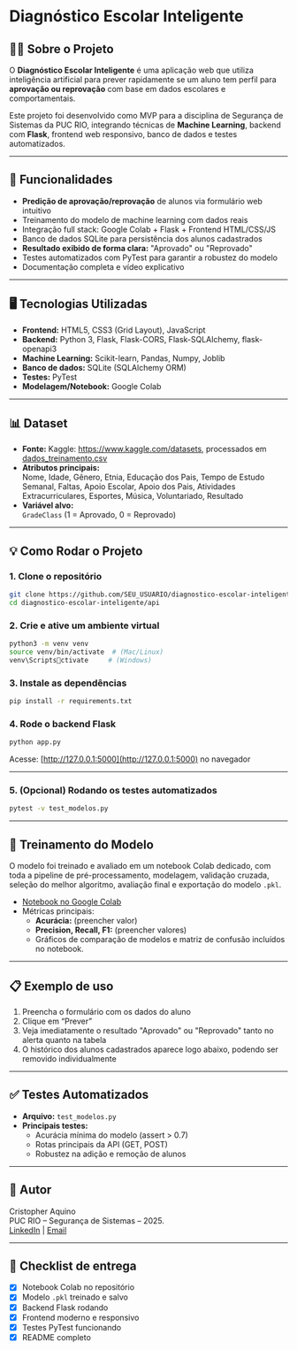 
# Diagnóstico Escolar Inteligente

## 👨‍🎓 Sobre o Projeto

O **Diagnóstico Escolar Inteligente** é uma aplicação web que utiliza inteligência artificial para prever rapidamente se um aluno tem perfil para **aprovação ou reprovação** com base em dados escolares e comportamentais.

Este projeto foi desenvolvido como MVP para a disciplina de Segurança de Sistemas da PUC RIO, integrando técnicas de **Machine Learning**, backend com **Flask**, frontend web responsivo, banco de dados e testes automatizados.

---

## 🚀 Funcionalidades

- **Predição de aprovação/reprovação** de alunos via formulário web intuitivo
- Treinamento do modelo de machine learning com dados reais
- Integração full stack: Google Colab + Flask + Frontend HTML/CSS/JS
- Banco de dados SQLite para persistência dos alunos cadastrados
- **Resultado exibido de forma clara:** "Aprovado" ou "Reprovado"
- Testes automatizados com PyTest para garantir a robustez do modelo
- Documentação completa e vídeo explicativo

---

## 🖥️ Tecnologias Utilizadas

- **Frontend:** HTML5, CSS3 (Grid Layout), JavaScript
- **Backend:** Python 3, Flask, Flask-CORS, Flask-SQLAlchemy, flask-openapi3
- **Machine Learning:** Scikit-learn, Pandas, Numpy, Joblib
- **Banco de dados:** SQLite (SQLAlchemy ORM)
- **Testes:** PyTest
- **Modelagem/Notebook:** Google Colab

---

## 📊 Dataset

- **Fonte:** Kaggle: https://www.kaggle.com/datasets, processados em [dados_treinamento.csv](MachineLearning/data/dados_treinamento.csv)
- **Atributos principais:**  
  Nome, Idade, Gênero, Etnia, Educação dos Pais, Tempo de Estudo Semanal, Faltas, Apoio Escolar, Apoio dos Pais, Atividades Extracurriculares, Esportes, Música, Voluntariado, Resultado
- **Variável alvo:**  
  `GradeClass` (1 = Aprovado, 0 = Reprovado)

---

## 💡 Como Rodar o Projeto

### 1. Clone o repositório

```bash
git clone https://github.com/SEU_USUARIO/diagnostico-escolar-inteligente.git
cd diagnostico-escolar-inteligente/api
```

### 2. Crie e ative um ambiente virtual

```bash
python3 -m venv venv
source venv/bin/activate  # (Mac/Linux)
venv\Scriptsctivate     # (Windows)
```

### 3. Instale as dependências

```bash
pip install -r requirements.txt
```

### 4. Rode o backend Flask

```bash
python app.py
```

Acesse: [http://127.0.0.1:5000](http://127.0.0.1:5000) no navegador

---

### 5. (Opcional) Rodando os testes automatizados

```bash
pytest -v test_modelos.py
```

---

## 📒 Treinamento do Modelo

O modelo foi treinado e avaliado em um notebook Colab dedicado, com toda a pipeline de pré-processamento, modelagem, validação cruzada, seleção do melhor algoritmo, avaliação final e exportação do modelo `.pkl`.

- [Notebook no Google Colab](https://colab.research.google.com/drive/SEU_LINK_AQUI)
- Métricas principais:
    - **Acurácia:** (preencher valor)
    - **Precision, Recall, F1:** (preencher valores)
    - Gráficos de comparação de modelos e matriz de confusão incluídos no notebook.

---

## 📋 Exemplo de uso

1. Preencha o formulário com os dados do aluno
2. Clique em “Prever”
3. Veja imediatamente o resultado "Aprovado" ou "Reprovado" tanto no alerta quanto na tabela
4. O histórico dos alunos cadastrados aparece logo abaixo, podendo ser removido individualmente

---

## ✅ Testes Automatizados

- **Arquivo:** `test_modelos.py`
- **Principais testes:**
    - Acurácia mínima do modelo (assert > 0.7)
    - Rotas principais da API (GET, POST)
    - Robustez na adição e remoção de alunos
---

## 👤 Autor

Cristopher Aquino  
PUC RIO – Segurança de Sistemas – 2025.  
[LinkedIn](https://www.linkedin.com/in/cristopher-aquino-4992b251/) | [Email](cristopheraquino20@gmail.com)

---

## 📌 Checklist de entrega

- [x] Notebook Colab no repositório
- [x] Modelo `.pkl` treinado e salvo
- [x] Backend Flask rodando
- [x] Frontend moderno e responsivo
- [x] Testes PyTest funcionando
- [x] README completo
